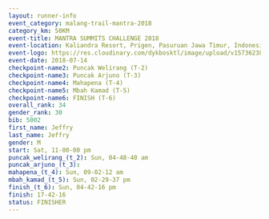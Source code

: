 ```yaml
---
layout: runner-info 
event_category: malang-trail-mantra-2018 
category_km: 50KM 
event-title: MANTRA SUMMITS CHALLENGE 2018 
event-location: Kaliandra Resort, Prigen, Pasuruan Jawa Timur, Indonesia 
event-logo: https://res.cloudinary.com/dykbosktl/image/upload/v1573623800/Logo/mantra-hiam_fujkqd.png 
event-date: 2018-07-14 
checkpoint-name2: Puncak Welirang (T-2) 
checkpoint-name3: Puncak Arjuno (T-3) 
checkpoint-name4: Mahapena (T-4) 
checkpoint-name5: Mbah Kamad (T-5) 
checkpoint-name6: FINISH (T-6) 
overall_rank: 34
gender_rank: 30
bib: 5002
first_name: Jeffry
last_name: Jeffry
gender: M
start: Sat, 11-00-00 pm
puncak_welirang_(t_2): Sun, 04-48-40 am
puncak_arjuno_(t_3): 
mahapena_(t_4): Sun, 09-02-12 am
mbah_kamad_(t_5): Sun, 02-29-37 pm
finish_(t_6): Sun, 04-42-16 pm
finish: 17-42-16
status: FINISHER
---
```

